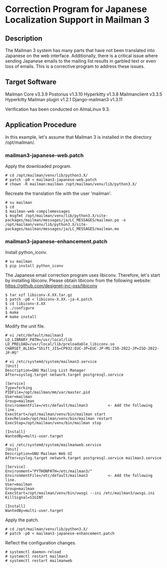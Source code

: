 # Correction Program for Japanese Localization Support in Mailman 3

## Description
The Mailman 3 system has many parts that have not been translated into Japanese on the web interface. Additionally, there is a critical issue where sending Japanese emails to the mailing list results in garbled text or even loss of emails. This is a corrective program to address these issues.

## Target Software
Mailman Core v3.3.9
Postorius v1.3.10
Hyperkitty v1.3.8
Mailmanclient v3.3.5
Hyperkitty Mailman plugin v1.2.1
Django-mailman3 v1.3.11

Verification has been conducted on AlmaLinux 9.3.

## Application Procedure
In this example, let's assume that Mailman 3 is installed in the directory /opt/mailman/.

### mailman3-japanese-web.patch
Apply the downloaded program.
```
# cd /opt/mailman/venv/lib/python3.X/
# patch -p0 < mailman3-japanese-web.patch
# chown -R mailman:mailman /opt/mailman/venv/lib/python3.X/
```

Recreate the translation file with the user 'mailman'.
```
# su mailman
$ cd
$ mailman-web compilemessages
$ msgfmt /opt/mailman/venv/lib/python3.X/site-packages/mailman/messages/ja/LC_MESSAGES/mailman.po -o /opt/mailman/venv/lib/python3.X/site-packages/mailman/messages/ja/LC_MESSAGES/mailman.mo
```

### mailman3-japanese-enhancement.patch
Install python_iconv.
```
# su mailman
$ pip install python_iconv
```

The Japanese email correction program uses libiconv. Therefore, let's start by installing libiconv.
Please obtain libiconv from the following website: https://github.com/designet-inc-oss/libiconv
```
$ tar xzf libiconv-X.XX.tar.gz
$ patch -p0 < libiconv-X.XX.-ja-4.patch
$ cd libiconv-X.XX
$ ./configure
$ make
# make install
```

Modify the unit file.
```
# vi /etc/default/mailman3
LD_LIBRARY_PATH=/usr/local/lib
LD_PRELOAD=/usr/local/lib/preloadable_libiconv.so
CHARSET_ALIAS="Shift_JIS=CP932:EUC-JP=EUC-JP-MS:ISO-2022-JP=ISO-2022-JP-MS"
```
```
# vi /etc/systemd/system/mailman3.service
[Unit]
Description=GNU Mailing List Manager
After=syslog.target network.target postgresql.service

[Service]
Type=forking
PIDFile=/opt/mailman/mm/var/master.pid
User=mailman
Group=mailman
EnvironmentFile=/etc/default/mailman3         <- Add the following line.
ExecStart=/opt/mailman/venv/bin/mailman start
ExecReload=/opt/mailman/venv/bin/mailman restart
ExecStop=/opt/mailman/venv/bin/mailman stop

[Install]
WantedBy=multi-user.target
```
```
# vi /etc/systemd/system/mailmanweb.service
[Unit]
Description=GNU Mailman Web UI
After=syslog.target network.target postgresql.service mailman3.service

[Service]
Environment="PYTHONPATH=/etc/mailman3/"
EnvironmentFile=/etc/default/mailman3         <- Add the following line.
User=mailman
Group=mailman
ExecStart=/opt/mailman/venv/bin/uwsgi --ini /etc/mailman3/uwsgi.ini
KillSignal=SIGINT

[Install]
WantedBy=multi-user.target
```

Apply the patch.
```
# cd /opt/mailman/venv/lib/python3.X/
# patch -p0 < mailman3-japanese-enhancement.patch
```

Reflect the configuration changes.
```
# systemctl daemon-reload
# systemctl restart mailman3
# systemctl restart mailmanweb
```
